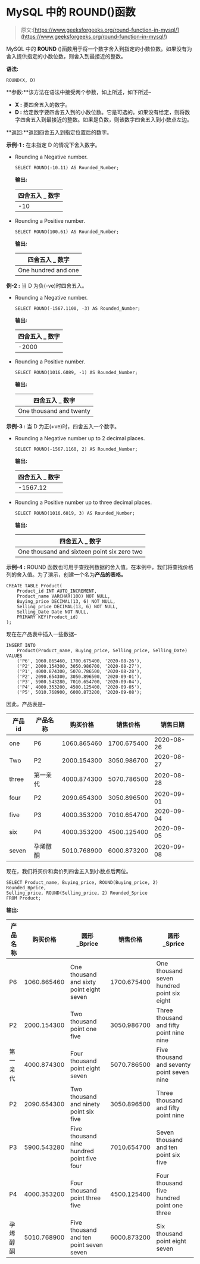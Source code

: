 # MySQL 中的 ROUND()函数

> 原文:[https://www.geeksforgeeks.org/round-function-in-mysql/](https://www.geeksforgeeks.org/round-function-in-mysql/)

MySQL 中的 **ROUND** ()函数用于将一个数字舍入到指定的小数位数。如果没有为舍入提供指定的小数位数，则舍入到最接近的整数。

**语法:**

```
ROUND(X, D)
```

**参数:**该方法在语法中接受两个参数，如上所述，如下所述–

*   **X :** 要四舍五入的数字。
*   **D :** 给定数字要四舍五入到的小数位数。它是可选的。如果没有给定，则将数字四舍五入到最接近的整数。如果是负数，则该数字四舍五入到小数点左边。

**返回:**返回四舍五入到指定位置后的数字。

**示例-1 :**
在未指定 D 的情况下舍入数字。

*   Rounding a Negative number.

    ```
    SELECT ROUND(-10.11) AS Rounded_Number;
    ```

    **输出:**

    | 四舍五入 _ 数字 |
    | --- |
    | -10 |

*   Rounding a Positive number.

    ```
    SELECT ROUND(100.61) AS Rounded_Number;
    ```

    **输出:**

    | 四舍五入 _ 数字 |
    | --- |
    | One hundred and one |

**例-2 :**
当 D 为负(-ve)时四舍五入。

*   Rounding a Negative number.

    ```
    SELECT ROUND(-1567.1100, -3) AS Rounded_Number;
    ```

    **输出:**

    | 四舍五入 _ 数字 |
    | --- |
    | -2000 |

*   Rounding a Positive number.

    ```
    SELECT ROUND(1016.6089, -1) AS Rounded_Number;
    ```

    **输出:**

    | 四舍五入 _ 数字 |
    | --- |
    | One thousand and twenty |

**示例-3 :**
当 D 为正(+ve)时，四舍五入一个数字。

*   Rounding a Negative number up to 2 decimal places.

    ```
    SELECT ROUND(-1567.1160, 2) AS Rounded_Number;
    ```

    **输出:**

    | 四舍五入 _ 数字 |
    | --- |
    | -1567.12 |

*   Rounding a Positive number up to three decimal places.

    ```
    SELECT ROUND(1016.6019, 3) AS Rounded_Number;
    ```

    **输出:**

    | 四舍五入 _ 数字 |
    | --- |
    | One thousand and sixteen point six zero two |

**示例-4 :**
ROUND 函数也可用于查找列数据的舍入值。在本例中，我们将查找价格列的舍入值。为了演示，创建一个名为**产品的表格。**

```
CREATE TABLE Product(
    Product_id INT AUTO_INCREMENT, 
    Product_name VARCHAR(100) NOT NULL,
    Buying_price DECIMAL(13, 6) NOT NULL,
    Selling_price DECIMAL(13, 6) NOT NULL,
    Selling_Date Date NOT NULL,
    PRIMARY KEY(Product_id)
);
```

现在在产品表中插入一些数据–

```
INSERT INTO 
    Product(Product_name, Buying_price, Selling_price, Selling_Date)
VALUES
    ('P6', 1060.865460, 1700.675400, '2020-08-26'),
    ('P2', 2000.154300, 3050.986700, '2020-08-27'),
    ('P1', 4000.874300, 5070.786500, '2020-08-28'),
    ('P2', 2090.654300, 3050.896500, '2020-09-01'),
    ('P3', 5900.543280, 7010.654700, '2020-09-04'),
    ('P4', 4000.353200, 4500.125400, '2020-09-05'),
    ('P5', 5010.768900, 6000.873200, '2020-09-08');
```

因此，产品表是–

| 产品 id | 产品名称 | 购买价格 | 销售价格 | 销售日期 |
| --- | --- | --- | --- | --- |
| one | P6 | 1060.865460 | 1700.675400 | 2020-08-26 |
| Two | P2 | 2000.154300 | 3050.986700 | 2020-08-27 |
| three | 第一亲代 | 4000.874300 | 5070.786500 | 2020-08-28 |
| four | P2 | 2090.654300 | 3050.896500 | 2020-09-01 |
| five | P3 | 4000.353200 | 7010.654700 | 2020-09-04 |
| six | P4 | 4000.353200 | 4500.125400 | 2020-09-05 |
| seven | 孕烯醇酮 | 5010.768900 | 6000.873200 | 2020-09-08 |

现在，我们将买价和卖价列四舍五入到小数点后两位。

```
SELECT Product_name, Buying_price, ROUND(Buying_price, 2) Rounded_Bprice, 
Selling_price, ROUND(Selling_price, 2) Rounded_Sprice
FROM Product;
```

**输出:**

| 产品名称 | 购买价格 | 圆形 _Bprice | 销售价格 | 圆形 _Sprice |
| --- | --- | --- | --- | --- |
| P6 | 1060.865460 | One thousand and sixty point eight seven | 1700.675400 | One thousand seven hundred point six eight |
| P2 | 2000.154300 | Two thousand point one five | 3050.986700 | Three thousand and fifty point nine nine |
| 第一亲代 | 4000.874300 | Four thousand point eight seven | 5070.786500 | Five thousand and seventy point seven nine |
| P2 | 2090.654300 | Two thousand and ninety point six five | 3050.896500 | Three thousand and fifty point nine |
| P3 | 5900.543280 | Five thousand nine hundred point five four | 7010.654700 | Seven thousand and ten point six five |
| P4 | 4000.353200 | Four thousand point three five | 4500.125400 | Four thousand five hundred point one three |
| 孕烯醇酮 | 5010.768900 | Five thousand and ten point seven seven | 6000.873200 | Six thousand point eight seven |